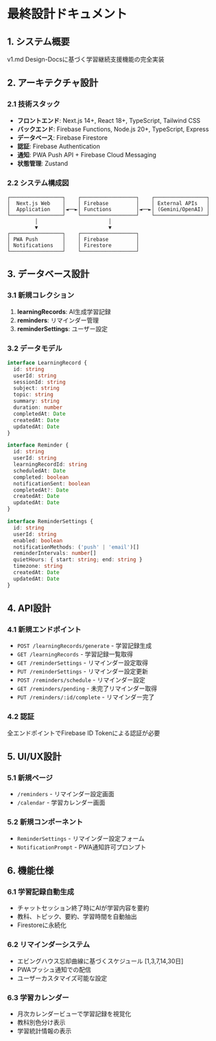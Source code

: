 # 最終設計ドキュメント

## 1. システム概要
v1.md Design-Docsに基づく学習継続支援機能の完全実装

## 2. アーキテクチャ設計

### 2.1 技術スタック
- **フロントエンド**: Next.js 14+, React 18+, TypeScript, Tailwind CSS
- **バックエンド**: Firebase Functions, Node.js 20+, TypeScript, Express
- **データベース**: Firebase Firestore
- **認証**: Firebase Authentication
- **通知**: PWA Push API + Firebase Cloud Messaging
- **状態管理**: Zustand

### 2.2 システム構成図
```
┌─────────────────┐    ┌──────────────────┐    ┌─────────────────┐
│  Next.js Web    │    │ Firebase         │    │ External APIs   │
│  Application    │◄──►│ Functions        │◄──►│ (Gemini/OpenAI) │
└─────────────────┘    └──────────────────┘    └─────────────────┘
         │                       │
         ▼                       ▼
┌─────────────────┐    ┌──────────────────┐
│ PWA Push        │    │ Firebase         │
│ Notifications   │    │ Firestore        │
└─────────────────┘    └──────────────────┘
```

## 3. データベース設計

### 3.1 新規コレクション
1. **learningRecords**: AI生成学習記録
2. **reminders**: リマインダー管理
3. **reminderSettings**: ユーザー設定

### 3.2 データモデル
```typescript
interface LearningRecord {
  id: string
  userId: string
  sessionId: string
  subject: string
  topic: string
  summary: string
  duration: number
  completedAt: Date
  createdAt: Date
  updatedAt: Date
}

interface Reminder {
  id: string
  userId: string
  learningRecordId: string
  scheduledAt: Date
  completed: boolean
  notificationSent: boolean
  completedAt?: Date
  createdAt: Date
  updatedAt: Date
}

interface ReminderSettings {
  id: string
  userId: string
  enabled: boolean
  notificationMethods: ('push' | 'email')[]
  reminderIntervals: number[]
  quietHours: { start: string; end: string }
  timezone: string
  createdAt: Date
  updatedAt: Date
}
```

## 4. API設計

### 4.1 新規エンドポイント
- `POST /learningRecords/generate` - 学習記録生成
- `GET /learningRecords` - 学習記録一覧取得
- `GET /reminderSettings` - リマインダー設定取得
- `PUT /reminderSettings` - リマインダー設定更新
- `POST /reminders/schedule` - リマインダー設定
- `GET /reminders/pending` - 未完了リマインダー取得
- `PUT /reminders/:id/complete` - リマインダー完了

### 4.2 認証
全エンドポイントでFirebase ID Tokenによる認証が必要

## 5. UI/UX設計

### 5.1 新規ページ
- `/reminders` - リマインダー設定画面
- `/calendar` - 学習カレンダー画面

### 5.2 新規コンポーネント
- `ReminderSettings` - リマインダー設定フォーム
- `NotificationPrompt` - PWA通知許可プロンプト

## 6. 機能仕様

### 6.1 学習記録自動生成
- チャットセッション終了時にAIが学習内容を要約
- 教科、トピック、要約、学習時間を自動抽出
- Firestoreに永続化

### 6.2 リマインダーシステム
- エビングハウス忘却曲線に基づくスケジュール [1,3,7,14,30日]
- PWAプッシュ通知での配信
- ユーザーカスタマイズ可能な設定

### 6.3 学習カレンダー
- 月次カレンダービューで学習記録を視覚化
- 教科別色分け表示
- 学習統計情報の表示
